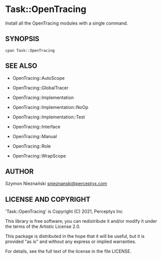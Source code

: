 # Task::OpenTracing

Install all the OpenTracing modules with a single command.

## SYNOPSIS

```
cpan Task::OpenTracing
```

## SEE ALSO

* OpenTracing::AutoScope

* OpenTracing::GlobalTracer

* OpenTracing::Implementation

* OpenTracing::Implementation::NoOp

* OpenTracing::Implementation::Test

* OpenTracing::Interface

* OpenTracing::Manual

* OpenTracing::Role

* OpenTracing::WrapScope

## AUTHOR

Szymon Nieznański <snieznanski@perceptyx.com>

## LICENSE AND COPYRIGHT

'Task::OpenTracing' is Copyright (C) 2021, Perceptyx Inc

This library is free software; you can redistribute it and/or modify it under the terms of the Artistic License 2.0.

This package is distributed in the hope that it will be useful, but it is provided "as is" and without any express or implied warranties.

For details, see the full text of the license in the file LICENSE.
